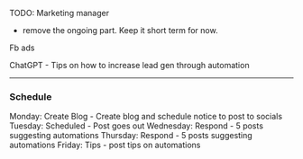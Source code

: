 TODO:
Marketing manager 
- remove the ongoing part. Keep it short term for now. 

Fb ads

ChatGPT - Tips on how to increase lead gen through automation

---
### Schedule
Monday: Create Blog -  Create blog and schedule notice to post to socials
Tuesday: Scheduled - Post goes out
Wednesday: Respond - 5 posts suggesting automations
Thursday: Respond -  5 posts suggesting automations
Friday: Tips - post tips on automations